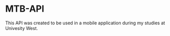# MTB-API
This API was created to be used in a mobile application during my studies at Univesity West.
